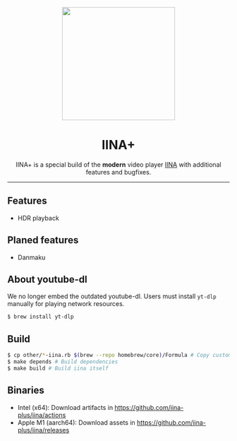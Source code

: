 <p align="center">
<img height="256" src="https://github.com/iina/iina/raw/master/iina/Assets.xcassets/AppIcon.appiconset/1024-1.png" />
</p>

<h1 align="center">IINA+</h1>

<p align="center">IINA+ is a special build of the <b>modern</b> video player <a href="https://github.com/iina/iina">IINA</a> with additional features and bugfixes.</p>

---

## Features

* HDR playback

## Planed features

* Danmaku

## About youtube-dl

We no longer embed the outdated youtube-dl. Users must install `yt-dlp` manually for playing network resources.

```sh
$ brew install yt-dlp
```

## Build

```bash
$ cp other/*-iina.rb $(brew --repo homebrew/core)/Formula # Copy custom mpv and ffmpeg formula into homebrew repo
$ make depends # Build dependencies
$ make build # Build iina itself
```

## Binaries

* Intel (x64): Download artifacts in <https://github.com/iina-plus/iina/actions>
* Apple M1 (aarch64): Download assets in <https://github.com/iina-plus/iina/releases>
